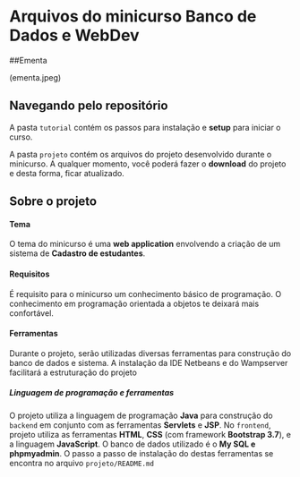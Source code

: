 # Arquivos do minicurso Banco de Dados e WebDev

##Ementa 

(ementa.jpeg)
## Navegando pelo repositório

A pasta `tutorial` contém os passos para instalação e __setup__ para iniciar o curso.

A pasta `projeto` contém os arquivos do projeto desenvolvido durante o minicurso. A qualquer momento, você poderá fazer o __download__ do projeto e desta forma, ficar atualizado.

## Sobre o projeto

#### Tema

O tema do minicurso é uma __web application__ envolvendo a criação de um sistema de **Cadastro de estudantes**.

#### Requisitos

É requisito para o minicurso um conhecimento básico de programação. O conhecimento em programação orientada a objetos te deixará mais confortável.

#### Ferramentas

Durante o projeto, serão utilizadas diversas ferramentas para construção do banco de dados e sistema. A instalação da IDE Netbeans e do Wampserver facilitará a estruturação do projeto

##### Linguagem de programação e ferramentas

O projeto utiliza a linguagem de programação **Java** para construção do `backend` em conjunto com as ferramentas **Servlets** e **JSP**. No `frontend`, projeto utiliza as ferramentas **HTML**, **CSS** (com framework **Bootstrap 3.7**), e a linguagem **JavaScript**. O banco de dados utilizado é o **My SQL e phpmyadmin**. O passo a passo de instalação do destas ferramentas se encontra no arquivo `projeto/README.md`
